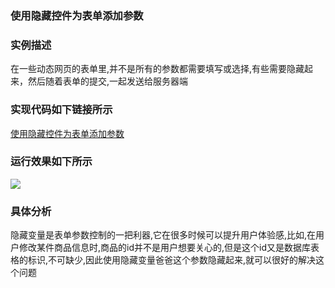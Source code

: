 ### 使用隐藏控件为表单添加参数
### 实例描述
在一些动态网页的表单里,并不是所有的参数都需要填写或选择,有些需要隐藏起来，然后随着表单的提交,一起发送给服务器端

### 实现代码如下链接所示
[使用隐藏控件为表单添加参数](使用隐藏控件为表单添加参数.html)
### 运行效果如下所示
![](http://i.imgur.com/pP3UYAC.gif)
### 具体分析
隐藏变量是表单参数控制的一把利器,它在很多时候可以提升用户体验感,比如,在用户修改某件商品信息时,商品的id并不是用户想要关心的,但是这个id又是数据库表格的标识,不可缺少,因此使用隐藏变量爸爸这个参数隐藏起来,就可以很好的解决这个问题

